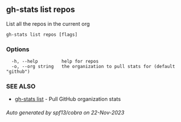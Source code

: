 ## gh-stats list repos

List all the repos in the current org

```
gh-stats list repos [flags]
```

### Options

```
  -h, --help         help for repos
  -o, --org string   the organization to pull stats for (default "github")
```

### SEE ALSO

* [gh-stats list](gh-stats_list.md)	 - Pull GitHub organization stats

###### Auto generated by spf13/cobra on 22-Nov-2023
